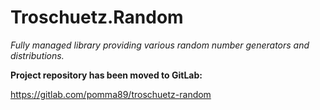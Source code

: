 # Troschuetz.Random

*Fully managed library providing various random number generators and distributions.*

**Project repository has been moved to GitLab:**

https://gitlab.com/pomma89/troschuetz-random